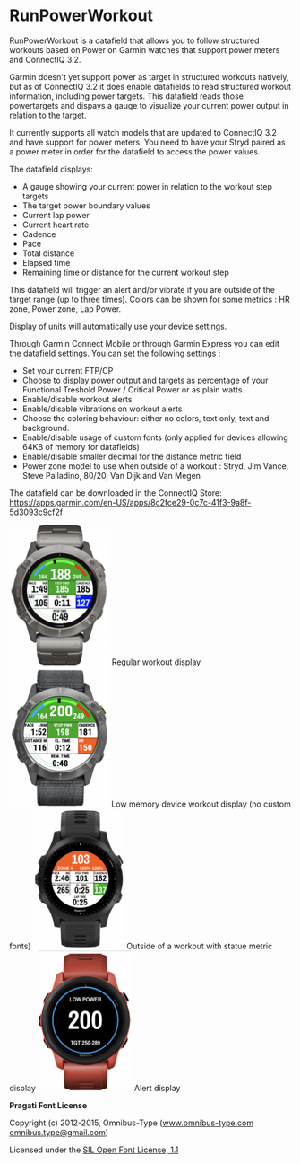 # RunPowerWorkout

RunPowerWorkout is a datafield that allows you to follow structured workouts based on Power on Garmin watches that support power meters and ConnectIQ 3.2.

Garmin doesn't yet support power as target in structured workouts natively, but as of ConnectIQ 3.2 it does enable datafields to read structured workout information, including power targets. This datafield reads those powertargets and dispays a gauge to visualize your current power output in relation to the target. 

It currently supports all watch models that are updated to ConnectIQ 3.2 and have support for power meters. You need to have your Stryd paired as a power meter in order for the datafield to access the power values. 

The datafield displays:
* A gauge showing your current power in relation to the workout step targets
* The target power boundary values
* Current lap power
* Current heart rate
* Cadence
* Pace
* Total distance
* Elapsed time
* Remaining time or distance for the current workout step

This datafield will trigger an alert and/or vibrate if you are outside of the target range (up to three times). Colors can be shown for some metrics : HR zone, Power zone, Lap Power.

Display of units will automatically use your device settings.

Through Garmin Connect Mobile or through Garmin Express you can edit the datafield settings. You can set the following settings :
* Set your current FTP/CP
* Choose to display power output and targets as percentage of your Functional Treshold Power / Critical Power or as plain watts.
* Enable/disable workout alerts
* Enable/disable vibrations on workout alerts
* Choose the coloring behaviour: either no colors, text only, text and background.
* Enable/disable usage of custom fonts (only applied for devices allowing 64KB of memory for datafields)
* Enable/disable smaller decimal for the distance metric field
* Power zone model to use when outside of a workout : Stryd, Jim Vance, Steve Palladino, 80/20, Van Dijk and Van Megen

The datafield can be downloaded in the ConnectIQ Store:
https://apps.garmin.com/en-US/apps/8c2fce29-0c7c-41f3-9a8f-5d3093c9cf2f

<img src="doc/img/workout_metric.png" height="250">
Regular workout display
<img src="doc/img/workout_metric_low_mem.png" height="250">
Low memory device workout display (no custom fonts)
<img src="doc/img/outside_workout_statute.png" height="250">
Outside of a workout with statue metric display
<img src="doc/img/alert.png" height="250">
Alert display

**Pragati Font License**

Copyright (c) 2012-2015, Omnibus-Type (www.omnibus-type.com omnibus.type@gmail.com)

Licensed under the [SIL Open Font License, 1.1](https://scripts.sil.org/cms/scripts/page.php?site_id=nrsi&id=OFL)